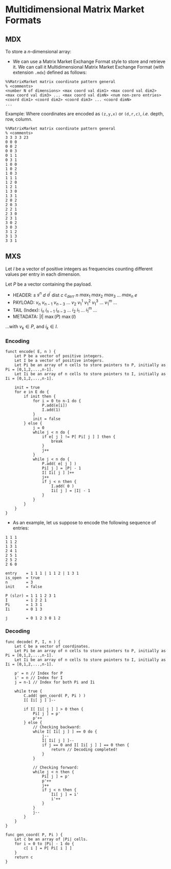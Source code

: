 # Multidimensional Matrix Market Formats

## MDX

To store a $n$-dimensional array:
* We can use a Matrix Market Exchange Format style to store and retrieve it. We can call it Multidimensional Matrix Market Exchange Format (with extension `.mdx`) defined as follows:

```
%%MatrixMarket matrix coordinate pattern general
% <comments>
<number N of dimensions> <max coord val dim1> <max coord val dim2> <max coord val dim3> ... <max coord val dimN> <num non-zero entries>
<coord dim1> <coord dim2> <coord dim3> ... <coord dimN>
...
```

Example: Where coordinates are encoded as `(z,y,x)` or `(d,r,c)`, *i.e.* depth, row, column.

```
%%MatrixMarket matrix coordinate pattern general
% <comments>
3 3 3 3 23
0 0 0
0 0 2
0 0 3
0 1 1
0 3 1
1 0 0
1 0 2
1 0 3
1 1 1
1 2 0
1 2 1
1 3 0
1 3 1
2 0 2
2 0 3
2 2 1
2 3 0
2 3 1
3 0 2
3 0 3
3 1 2
3 1 3
3 3 1
```

## MXS

Let $I$ be a vector of positive integers as frequencies counting different values per entry in each dimension.

Let $P$ be a vector containing the payload. 

- HEADER: $s$ $s^n$ $d$ $d^{\prime}$ $\text{dist}$ $c$ $c_{derr}$ $n$ $max_1$ $max_2$ $max_3$ $...$ $max_n$ $e$
- PAYLOAD: $v_{n}$ $v_{n-1}$ $v_{n-3}$ $...$ $v_{2}$ $v^1_{1}$ $v^2_{1}$ $v^3_{1}$ $...$ $v^m_{1}$ $...$ 
- TAIL (Index): $i_{n}$ $i_{n-1}$ $i_{n-3}$ $...$ $i_{2}$ $i_{1}$ $...$ $i^m_{1}$ $...$
- METADATA: $|I|$ $\max{(P)}$ $\max{(I)}$

...with $v_k \in P$, and $i_k \in I$.

### Encoding

```
funct encode( E, n ) {
    Let P be a vector of positive integers.
    Let I be a vector of positive integers.
    Let Pi be an array of n cells to store pointers to P, initially as Pi = [0,1,2,...,n-1].
    Let Ii be an array of n cells to store pointers to I, initially as Ii = [0,1,2,...,n-1].

    init = true
    for e in E do {
        if init then {
            for i = 0 to n-1 do {
                P.add(e[i])
                I.add(1)
            }
            init = false
        } else {
            j = 0
            while j < n do {
                if e[ j ] != P[ Pi[ j ] ] then {
                    break
                }
                j++
            }
            while j < n do {
                P.add( e[ j ] )
                Pi[ j ] = |P| - 1
                I[ Ii[ j ] ]++
                j++
                if j < n then {
                    I.add( 0 )
                    Ii[ j ] = |I| - 1
                } 
            }
        }
    }
}
```

- As an example, let us suppose to encode the following sequence of entries:

```
1 1 1
1 1 2
1 3 1
2 4 1
2 5 1
2 5 2
2 6 0
```
```
entry    = 1 1 1 | 1 1 2 | 1 3 1
is_open  = true
n        = 3
init     = false

P (slzr) = 1 1 1 2 3 1
I        = 1 2 2 1
Pi       = 1 3 1
Ii       = 0 1 3

j        = 0 1 2 3 0 1 2
```


### Decoding

```
func decode( P, I, n ) {
    Let C be a vector of coordinates.
    Let Pi be an array of n cells to store pointers to P, initially as Pi = [0,1,2,...,n-1].
    Let Ii be an array of n cells to store pointers to I, initially as Ii = [0,1,2,...,n-1].

    p' = n // Index for P
    i' = n // Index for I
    j = n-1 // Index for both Pi and Ii

    while true {
        C.add( gen_coord( P, Pi ) )
        I[ Ii[ j ] ]--

        if I[ Ii[ j ] ] > 0 then {
            Pi[ j ] = p'
            p'++
        } else {
            // Checking backward:
            while I[ Ii[ j ] ] == 0 do {
                j--
                I[ Ii[ j ] ]--
                if j == 0 and I[ Ii[ j ] ] == 0 then {
                    return // Decoding completed!
                }
            }
            
            // Checking forward:
            while j < n then {
                Pi[ j ] = p'
                p'++
                j++
                if j < n then {
                    Ii[ j ] = i'
                    i'++
                }
            }
            j--
        }
    }
}

func gen_coord( P, Pi ) {
    Let c be an array of |Pi| cells.
    for i = 0 to |Pi| - 1 do {
        c[ i ] = P[ Pi[ i ] ]
    }
    return c
}
```